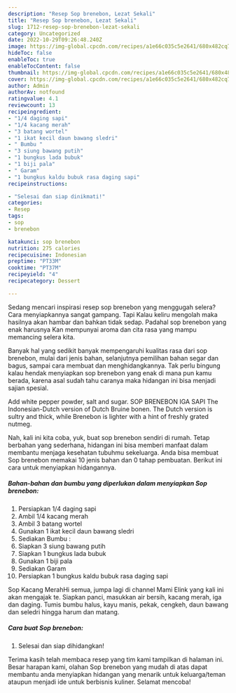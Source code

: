 ```yaml
---
description: "Resep Sop brenebon, Lezat Sekali"
title: "Resep Sop brenebon, Lezat Sekali"
slug: 1712-resep-sop-brenebon-lezat-sekali
category: Uncategorized
date: 2022-10-29T09:26:48.240Z
image: https://img-global.cpcdn.com/recipes/a1e66c035c5e2641/680x482cq70/sop-brenebon-foto-resep-utama.jpg
hideToc: false
enableToc: true
enableTocContent: false
thumbnail: https://img-global.cpcdn.com/recipes/a1e66c035c5e2641/680x482cq70/sop-brenebon-foto-resep-utama.jpg
cover: https://img-global.cpcdn.com/recipes/a1e66c035c5e2641/680x482cq70/sop-brenebon-foto-resep-utama.jpg
author: Admin
authorAv: notfound
ratingvalue: 4.1
reviewcount: 13
recipeingredient:
- "1/4 daging sapi"
- "1/4 kacang merah"
- "3 batang wortel"
- "1 ikat kecil daun bawang sledri"
- " Bumbu "
- "3 siung bawang putih"
- "1 bungkus lada bubuk"
- "1 biji pala"
- " Garam"
- "1 bungkus kaldu bubuk rasa daging sapi"
recipeinstructions:

- "Selesai dan siap dinikmati!"
categories:
- Resep
tags:
- sop
- brenebon

katakunci: sop brenebon 
nutrition: 275 calories
recipecuisine: Indonesian
preptime: "PT33M"
cooktime: "PT37M"
recipeyield: "4"
recipecategory: Dessert

---
```



Sedang mencari inspirasi resep sop brenebon yang menggugah selera? Cara menyiapkannya sangat gampang. Tapi Kalau keliru mengolah maka hasilnya akan hambar dan bahkan tidak sedap. Padahal sop brenebon yang enak harusnya Kan mempunyai aroma dan cita rasa yang mampu memancing selera kita.


Banyak hal yang sedikit banyak mempengaruhi kualitas rasa dari sop brenebon, mulai dari jenis bahan, selanjutnya pemilihan bahan segar dan bagus, sampai cara membuat dan menghidangkannya. Tak perlu bingung kalau hendak menyiapkan sop brenebon yang enak di mana pun kamu berada, karena asal sudah tahu caranya maka hidangan ini bisa menjadi sajian spesial.

Add white pepper powder, salt and sugar. SOP BRENEBON IGA SAPI The Indonesian-Dutch version of Dutch Bruine bonen. The Dutch version is sultry and thick, while Brenebon is lighter with a hint of freshly grated nutmeg.


Nah, kali ini kita coba, yuk, buat sop brenebon sendiri di rumah. Tetap berbahan yang sederhana, hidangan ini bisa memberi manfaat dalam membantu menjaga kesehatan tubuhmu sekeluarga. Anda bisa membuat Sop brenebon memakai 10 jenis bahan dan 0 tahap pembuatan. Berikut ini cara untuk menyiapkan hidangannya.

<!--inarticleads1-->

##### Bahan-bahan dan bumbu yang diperlukan dalam menyiapkan Sop brenebon:

1. Persiapkan 1/4 daging sapi
1. Ambil 1/4 kacang merah
1. Ambil 3 batang wortel
1. Gunakan 1 ikat kecil daun bawang sledri
1. Sediakan  Bumbu :
1. Siapkan 3 siung bawang putih
1. Siapkan 1 bungkus lada bubuk
1. Gunakan 1 biji pala
1. Sediakan  Garam
1. Persiapkan 1 bungkus kaldu bubuk rasa daging sapi


Sop Kacang MerahHi semua, jumpa lagi di channel Mami Elink yang kali ini akan mengajak te. Siapkan panci, masukkan air bersih, kacang merah, iga dan daging. Tumis bumbu halus, kayu manis, pekak, cengkeh, daun bawang dan seledri hingga harum dan matang. 

<!--inarticleads2-->

##### Cara buat Sop brenebon:


1. Selesai dan siap dihidangkan!



Terima kasih telah membaca resep yang tim kami tampilkan di halaman ini. Besar harapan kami, olahan Sop brenebon yang mudah di atas dapat membantu anda menyiapkan hidangan yang menarik untuk keluarga/teman ataupun menjadi ide untuk berbisnis kuliner. Selamat mencoba!
